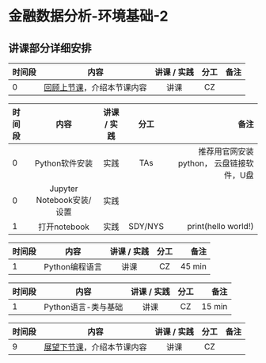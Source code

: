 # 金融数据分析-环境基础-2 


## 讲课部分详细安排

|  时间段   |  内容    |   讲课 / 实践   |  分工  |    备注   |
| :---     |   :----:    |   :----:    |    :----:    |       ---: |
|    0     | [回顾上节课](1-FBD.md)，介绍本节课内容     |  讲课    |     CZ     |         |


| 时间段 | 内容                                     | 讲课 / 实践 | 分工    | 备注             |
| :---   |   :----:    |   :----:    |    :----:    |       ---: |
|  0     | Python软件安装 | 实践        | TAs    | 推荐用官网安装python， 云盘链接软件，U盘|
|  0     | Jupyter Notebook安装/设置  | 实践        |   |   |
|  1     |  打开notebook    | 实践        | SDY/NYS |       print(hello world!)         |


| 时间段 | 内容                                     | 讲课 / 实践 | 分工    | 备注               |
| :---   |   :----:    |   :----:    |    :----:    |       ---: |
|  1     |  Python编程语言  | 讲课        | CZ      |            45 min           |


| 时间段 |       内容       | 讲课 / 实践 |   分工    |        备注        |
| :---   |   :----:     |   :----:    |    :----:    |       ---: |
|   1    |  Python语言-类与基础  |    讲课     |     CZ      |  15 min  |


|时间段     |  内容    | 讲课 / 实践     |  分工  |备注       |
| :---      |   :----:    |   :----:    |    :----:    |       ---: |
|   9      | [展望下节课](3-FBD.md)，介绍本节课内容     |  讲课    |     CZ     |         |

